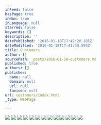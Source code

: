 ```yaml
---
inFeed: false
hasPage: true
inNav: true
inLanguage: null
starred: false
keywords: []
description: ''
datePublished: '2016-01-18T17:42:28.181Z'
dateModified: '2016-01-18T17:41:43.594Z'
title: Customers
author: []
sourcePath: _posts/2016-01-18-customers.md
published: true
authors: []
publisher:
  name: null
  domain: null
  url: null
  favicon: null
url: customers/index.html
_type: WebPage

---
```

![](https://the-grid-user-content.s3-us-west-2.amazonaws.com/9a194907-bf42-4580-aaf7-ff4ceaa7ece0.png)
![](https://the-grid-user-content.s3-us-west-2.amazonaws.com/5b64a567-8d62-43a9-b785-da95b6c145c6.png)
![](https://the-grid-user-content.s3-us-west-2.amazonaws.com/ed141a5c-f049-43fe-aee2-c3d7a6c7d8c8.png)
![](https://the-grid-user-content.s3-us-west-2.amazonaws.com/0589db73-3f62-4fc3-bd17-7bb1b3060665.png)
![](https://the-grid-user-content.s3-us-west-2.amazonaws.com/b38f2ad4-f90e-46c4-a79a-8369e7bf0130.png)
![](https://the-grid-user-content.s3-us-west-2.amazonaws.com/716e4d4b-9309-4b49-a4d3-5a9559912480.png)
![](https://the-grid-user-content.s3-us-west-2.amazonaws.com/fc836f56-ccd6-4607-a2e2-dde988586840.png)
![](https://the-grid-user-content.s3-us-west-2.amazonaws.com/eeb299f5-e4d0-4212-9482-0fc4f21b6b5e.png)
![](https://the-grid-user-content.s3-us-west-2.amazonaws.com/ec7b43e6-d32c-409a-884b-ec010196ab7e.png)
![](https://the-grid-user-content.s3-us-west-2.amazonaws.com/4a58444a-2b21-45a9-89ae-48b4ccd7df0b.png)
![](https://the-grid-user-content.s3-us-west-2.amazonaws.com/eef598ce-45a6-4926-9c67-9b2b7f0c4f9f.png)
![](https://the-grid-user-content.s3-us-west-2.amazonaws.com/aa3ebeea-7dbb-48ab-bf10-5eae03ff1415.png)
![](https://the-grid-user-content.s3-us-west-2.amazonaws.com/ec0d3b15-1154-442f-97bf-789fab414877.png)